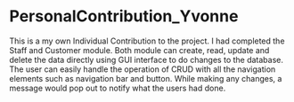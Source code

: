 # PersonalContribution_Yvonne

This is a my own Individual Contribution to the project. I had completed the Staff and Customer module. Both module can create, read, update and delete the data directly using GUI interface to do changes to the database. The user can easily handle the operation of CRUD with all the navigation elements such as navigation bar and button. While making any changes, a message would pop out to notify what the users had done.
